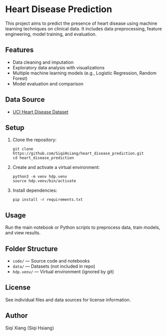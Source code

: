 # Heart Disease Prediction

This project aims to predict the presence of heart disease using machine learning techniques on clinical data. It includes data preprocessing, feature engineering, model training, and evaluation.

## Features

- Data cleaning and imputation
- Exploratory data analysis with visualizations
- Multiple machine learning models (e.g., Logistic Regression, Random Forest)
- Model evaluation and comparison

## Data Source

- [UCI Heart Disease Dataset](https://archive.ics.uci.edu/dataset/45/heart+disease)

## Setup

1. Clone the repository:
   ```
   git clone https://github.com/SiqiHsiang/heart_disease_prediction.git
   cd heart_disease_prediction
   ```

2. Create and activate a virtual environment:
   ```
   python3 -m venv hdp.venv
   source hdp.venv/bin/activate
   ```

3. Install dependencies:
   ```
   pip install -r requirements.txt
   ```

## Usage

Run the main notebook or Python scripts to preprocess data, train models, and view results.

## Folder Structure

- `code/` — Source code and notebooks
- `data/` — Datasets (not included in repo)
- `hdp.venv/` — Virtual environment (ignored by git)

## License

See individual files and data sources for license information.

## Author

Siqi Xiang (Siqi Hsiang)
